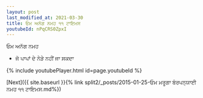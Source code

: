 ```yaml
---
layout: post
last_modified_at: 2021-03-30
title: ਓਮ ਅਨੱਗ ਨਮਹ ੧੧ ਟਾਇਮਸ
youtubeId: nPqCRS0ZpxI
---
```

 
 
 ਓਮ ਅਨੱਗ ਨਮਹ  
 
 -  ਜੋ ਪਾਪਾਂ ਦੇ ਨੇੜੇ ਨਹੀਂ ਜਾ ਸਕਦਾ 
 
  
 
  
 
 
 
 
 
 


{% include youtubePlayer.html id=page.youtubeId %}
 
[Next]({{ site.baseurl }}{% link  split2/_posts/2015-01-25-ਓਮ ਮਰੂਗਾ ਬੰਰਪਨ੍ਯਾਈ ਨਮਹ ੧੧ ਟਾਇਮਸ.md%})
 
